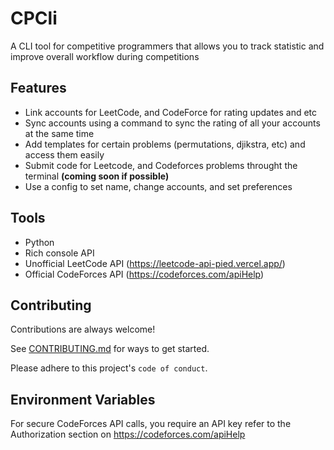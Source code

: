 # CPCli
A CLI tool for competitive programmers that allows you to track statistic and improve overall workflow during competitions

## Features
- Link accounts for LeetCode, and CodeForce for rating updates and etc
- Sync accounts using a command to sync the rating of all your accounts at the same time
- Add templates for certain problems (permutations, djikstra, etc) and access them easily
- Submit code for Leetcode, and Codeforces problems throught the terminal **(coming soon if possible)**
- Use a config to set name, change accounts, and set preferences

## Tools
- Python
- Rich console API
- Unofficial LeetCode API (https://leetcode-api-pied.vercel.app/)
- Official CodeForces API (https://codeforces.com/apiHelp)

## Contributing

Contributions are always welcome!

See [CONTRIBUTING.md](https://github.com/CompProgTools/CPCli/blob/main/CONTRIBUTE.md) for ways to get started.

Please adhere to this project's `code of conduct`.


## Environment Variables

For secure CodeForces API calls, you require an API key refer to the Authorization section on https://codeforces.com/apiHelp
